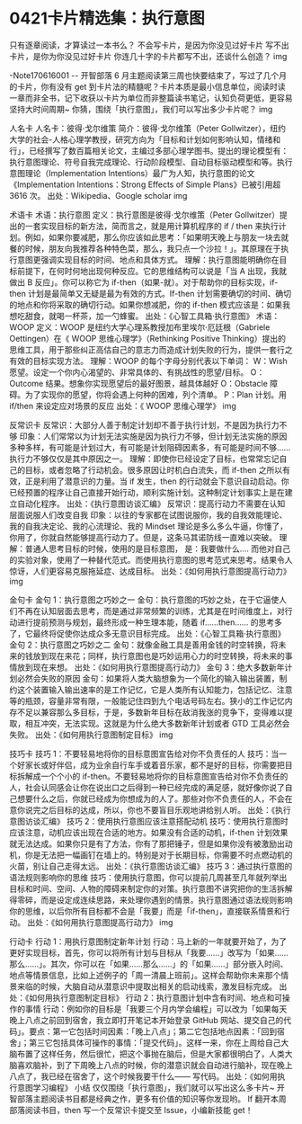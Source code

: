 # 0421卡片精选集：执行意图
只有逐章阅读，才算读过一本书么？
不会写卡片，是因为你没见过好卡片
写不出卡片，是你为你没见过好卡片
你连几十字的卡片都写不出，还谈什么创造？
img

-Note170616001 --
开智部落 6 月主题阅读第三周也快要结束了，写过了几个月的卡片，你有没有 get 到卡片法的精髓呢？卡片本质是最小信息单位，阅读时读一章而非全书，记下收获以卡片为单位而非整篇读书笔记，认知负荷更低，更容易坚持大时间周期~ 你猜，围绕「执行意图」，我们可以写出多少卡片呢？
img

人名卡
人名卡：彼得·戈尔维策
简介：彼得·戈尔维策（Peter Gollwitzer），纽约大学的社会-人格心理学教授，研究方向为「目标和计划如何影响认知，情绪和行」，已经撰写了数百篇相关论文，主编过多部心理学图书。提出的理论模型有：执行意图理论、符号自我完成理论、行动阶段模型、自动目标驱动模型和等。执行意图理论（Implementation Intentions）最广为人知，执行意图的论文《Implementation Intentions：Strong Effects of Simple Plans》已被引用超 3616 次。 出处：Wikipedia、Google scholar
img

术语卡
术语：执行意图
定义：执行意图是彼得·戈尔维策（Peter Gollwitzer）提出的一套实现目标的新方法，简而言之，就是用计算机程序的 if / then 来执行计划。例如，如果你要减肥，那么你应该如此思考：「如果明天晚上与朋友一块去就餐的时候，朋友向我推荐各种特色菜，那么，我只点一个沙拉！」。其原理在于执行意图更强调实现目标的时间、地点和具体方式。 理解：执行意图能明确你在目标前提下，在何时何地出现何种反应。它的思维结构可以说是「当 A 出现，我就做出 B 反应」。你可以称它为 if-then（如果-就）。对于帮助你的目标实现，if-then 计划是最简单又无疑是最为有效的方式。If-then 计划需要确切的时间、确切的地点和你将采取的确切行动。如果你想减肥，你的 if-then 模式应该是：如果我想吃甜食，就喝一杯茶，加一勺蜂蜜。 出处：《心智工具箱·执行意图》
术语：WOOP
定义：WOOP 是纽约大学心理系教授加布里埃尔·厄廷根（Gabriele Oettingen）在《 WOOP 思维心理学》（Rethinking Positive Thinking）提出的思维工具，用于那些纠正高估自己的意志力而造成计划失败的行为，提供一套行之有效的目标实现方法。
理解：WOOP 的每个字母分别代表以下单词：
W：Wish 愿望。设定一个你内心渴望的、非常具体的、有挑战性的愿望/目标。 O：Outcome 结果。想象你实现愿望后的最好图景，越具体越好 O：Obstacle 障碍。为了实现你的愿望，你将会遇上何种的困难，列个清单。 P：Plan 计划。用 if/then 来设定应对场景的反应
出处：《 WOOP 思维心理学》
img

反常识卡
反常识：大部分人善于制定计划却不善于执行计划，不是因为执行力不够
印象：人们常常以为计划无法实施是因为执行力不够，但计划无法实施的原因多种多样，有可能是计划过大，有可能是计划阻碍因素多，有可能是时间不够……执行力不够仅仅是其中原因之一。 理解：即使你已经设定了目标，也常常忘记自己的目标，或者忽略了行动机会。很多原因让时机白白流失，而 if-then 之所以有效，正是利用了潜意识的力量。当 if 发生，then 的行动就会下意识自动启动。你已经预置的程序让自己直接开始行动，顺利实施计划。这种制定计划事实上是在建立自动化程序。 出处：《执行意图访谈汇编》
反常识：提高行动力不需要在认知层面说服人们改变自我
印象：以往的专家都在试图说服你，我的自我效能理论、我的自我决定论、我的心流理论、我的 Mindset 理论是多么多么牛逼，你懂了，你用了，你就自然能够提高行动力了。但是，这条马其诺防线一直难以突破。 理解：普通人思考目标的时候，使用的是目标意图， 是：我要做什么…. 而他对自己的实验对象，使用了一种替代范式。而使用执行意图的思考范式来思考。结果令人惊讶，人们更容易克服拖延症、达成目标。 出处：《如何用执行意图提高行动力》
img

金句卡
金句 1：执行意图之巧妙之一
金句：执行意图的巧妙之处，在于它逼使人们不再在认知层面去思考，而是通过非常频繁的训练，尤其是在时间维度上，对行动进行提前预测与规划，最终形成一种生理本能，随着 if……then…… 的思考多了，它最终将促使你达成众多无意识目标完成。 出处：《心智工具箱·执行意图》
金句 2：执行意图之巧妙之二
金句：就像金融工具是善用金钱的时空转换，将未来的钱放到现在来花；同样，执行意图也是巧妙运用心力的时空转换，将未来的事情放到现在来想。 出处：《如何用执行意图提高行动力》
金句 3：绝大多数新年计划必然会失败的原因
金句：如果将人类大脑想象为一个简化的输入输出装置，制约这个装置输入输出速率的是工作记忆，它是人类所有认知能力，包括记忆、注意等的瓶颈，容量非常有限，一般能记住四到九个电话号码左右。狭小的工作记忆内存不足以兼容那么多目标，于是，多数新年目标在敌消我涨的竞争下，变得难以提取，相互冲突，无法实现。这就是为什么绝大多数新年计划或者 GTD 工具必然会失败。 出处：《如何用执行意图制定目标》
img

技巧卡
技巧 1：不要轻易地将你的目标意图宣告给对你不负责任的人
技巧：当一个好家长或好伴侣，成为业余自行车手或着音乐家，都不是好的目标，你需要把目标拆解成一个个小的 if-then。不要轻易地将你的目标意图宣告给对你不负责任的人，社会认同感会让你在说出口之后得到一种已经完成的满足感，就好像你说了自己想要什么之后，你就已经成为你想成为的人了。那些对你不负责任的人，不会在意你说完之后目标的达成，所以，你也不要盲目乐观地讲给别人听。 出处：《执行意图访谈汇编》
技巧 2：使用执行意图应该注意搭配动机
技巧：使用执行意图时应该注意，动机应该出现在合适的地方。如果没有合适的动机，if-then 计划效果就无法达成。如果你只是有了方法，你有了那把锤子，但是如果你没有被激励出动机，你是无法把一幅画钉在墙上的。特别是对于长期目标，你需要不时点燃动机的火苗，别让自己走得太远。 出处：《执行意图访谈汇编》
技巧 3：通过执行意图的语法规则影响你的思维
技巧：使用执行意图，你可以提前几周甚至几年就列举出目标和时间、空间、人物的障碍来制定你的对策。执行意图不讲究把你的生活拆解得零碎，而是设定成连续思路，来处理你遇到的情景。执行意图通过语法规则影响你的思维，以后你所有目标都不会是「我要」而是「if-then」，直接联系情景和行动。 出处：《如何用执行意图提高行动力》
img

行动卡
行动 1：用执行意图制定新年计划
行动：马上新的一年就要开始了，为了更好实现目标，首先，你可以将所有计划与目标从「我要……」改写为「如果……那么……」。其次，你可以在「如果……那么……」的「如果……」部分嵌入时间、地点等情景信息，比如上述例子的「周一清晨上班前」。这样会帮助你未来那个情景来临的时候，大脑自动从潜意识中提取出相关的启动线索，激发目标完成。 出处：《如何用执行意图制定目标》
行动 2：执行意图计划中含有时间、地点和可操作的事情
行动：例如你的目标是「我要三个月内学会编程」可以改为「如果每天晚上八点之前回到宿舍，我立即打开笔记本开始登录 GitHub 网站、提交自己的代码」。要点：第一它包括时间因素：「晚上八点」；第二它包括地点因素：「回到宿舍」；第三它包括具体可操作的事情：「提交代码」。这样一来，你在上周给自己大脑布置了这样任务，然后很忙，把这个事抛在脑后，但是大家都很明白了，人类大脑喜欢脑补，到了下周晚上八点的时候，你的潜意识就会自动进行脑补，现在晚上八点了，我已经在宿舍了，这个时候我要干什么—— 写代码。 出处：《如何用执行意图学习编程》
小结
仅仅围绕「执行意图」，我们就可以写出这么多卡片~ 开智部落主题阅读书目都是经典之作，更多有价值的知识等你发现哟。
If 翻开本周部落阅读书目，then 写一个反常识卡提交至 Issue，小编新技能 get！